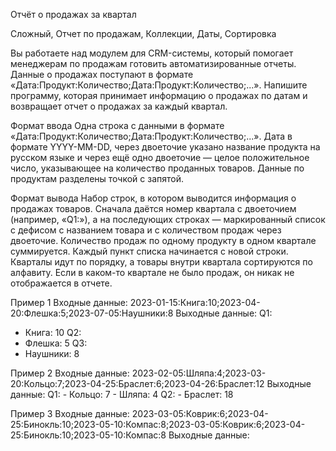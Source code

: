 Отчёт о продажах за квартал

Сложный, Отчет по продажам, Коллекции, Даты, Сортировка

Вы работаете над модулем для CRM-системы, который помогает менеджерам по продажам готовить автоматизированные отчеты. Данные о продажах поступают в формате «Дата:Продукт:Количество;Дата:Продукт:Количество;...».
Напишите программу, которая принимает информацию о продажах по датам и возвращает отчет о продажах за каждый квартал.

Формат ввода
Одна строка с данными в формате «Дата:Продукт:Количество;Дата:Продукт:Количество;...». Дата в формате YYYY-MM-DD, через двоеточие указано название продукта на русском языке и через ещё одно двоеточие — целое положительное число, указывающее на количество проданных товаров. Данные по продуктам разделены точкой с запятой.

Формат вывода
Набор строк, в котором выводится информация о продажах товаров. Сначала даётся номер квартала с двоеточием (например, «Q1:»), а на последующих строках — маркированный список с дефисом с названием товара и с количеством продаж через двоеточие. Количество продаж по одному продукту в одном квартале суммируется. Каждый пункт списка начинается с новой строки.
Кварталы идут по порядку, а товары внутри квартала сортируются по алфавиту. Если в каком-то квартале не было продаж, он никак не отображается в отчете.

Пример 1
Входные данные:
2023-01-15:Книга:10;2023-04-20:Флешка:5;2023-07-05:Наушники:8
Выходные данные:
Q1:
- Книга: 10
Q2:
- Флешка: 5
Q3:
- Наушники: 8

Пример 2
Входные данные:
2023-02-05:Шляпа:4;2023-03-20:Кольцо:7;2023-04-25:Браслет:6;2023-04-26:Браслет:12
Выходные данные:
Q1: - Кольцо: 7 - Шляпа: 4 Q2: - Браслет: 18

Пример 3
Входные данные:
2023-03-05:Коврик:6;2023-04-25:Бинокль:10;2023-05-10:Компас:8;2023-03-05:Коврик:6;2023-04-25:Бинокль:10;2023-05-10:Компас:8
Выходные данные:
